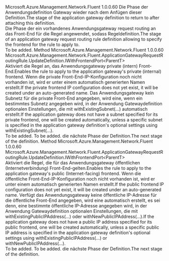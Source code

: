 <Type Name="IWithFrontend&lt;ParentT&gt;" FullName="Microsoft.Azure.Management.Network.Fluent.ApplicationGatewayRequestRoutingRule.UpdateDefinition.IWithFrontend&lt;ParentT&gt;">
  <TypeSignature Language="C#" Value="public interface IWithFrontend&lt;ParentT&gt;" />
  <TypeSignature Language="ILAsm" Value=".class public interface auto ansi abstract IWithFrontend`1&lt;ParentT&gt;" />
  <TypeSignature Language="DocId" Value="T:Microsoft.Azure.Management.Network.Fluent.ApplicationGatewayRequestRoutingRule.UpdateDefinition.IWithFrontend`1" />
  <TypeSignature Language="VB.NET" Value="Public Interface IWithFrontend(Of ParentT)" />
  <TypeSignature Language="F#" Value="type IWithFrontend&lt;'ParentT&gt; = interface" />
  <AssemblyInfo>
    <AssemblyName>Microsoft.Azure.Management.Network.Fluent</AssemblyName>
    <AssemblyVersion>1.0.0.60</AssemblyVersion>
  </AssemblyInfo>
  <TypeParameters>
    <TypeParameter Name="ParentT" />
  </TypeParameters>
  <Interfaces />
  <Docs>
    <typeparam name="ParentT"><span data-ttu-id="02297-101">Die Phase der Anwendungsdefinition Gateway wieder nach dem Anfügen dieser Definition.</span><span class="sxs-lookup"><span data-stu-id="02297-101">The stage of the application gateway definition to return to after attaching this definition.</span></span></typeparam>
    <summary>
            <span data-ttu-id="02297-102">Die Phase der ein vorhandenes Anwendungsgateway request routing an das Front-End für die Regel angewendet, sodass Regeldefinition.</span><span class="sxs-lookup"><span data-stu-id="02297-102">The stage of an application gateway request routing rule definition allowing to specify the frontend for the rule to apply to.</span></span>
            </summary>
    <remarks>To be added.</remarks>
  </Docs>
  <Members>
    <Member MemberName="FromPrivateFrontend">
      <MemberSignature Language="C#" Value="public Microsoft.Azure.Management.Network.Fluent.ApplicationGatewayRequestRoutingRule.UpdateDefinition.IWithFrontendPort&lt;ParentT&gt; FromPrivateFrontend ();" />
      <MemberSignature Language="ILAsm" Value=".method public hidebysig newslot virtual instance class Microsoft.Azure.Management.Network.Fluent.ApplicationGatewayRequestRoutingRule.UpdateDefinition.IWithFrontendPort`1&lt;!ParentT&gt; FromPrivateFrontend() cil managed" />
      <MemberSignature Language="DocId" Value="M:Microsoft.Azure.Management.Network.Fluent.ApplicationGatewayRequestRoutingRule.UpdateDefinition.IWithFrontend`1.FromPrivateFrontend" />
      <MemberSignature Language="VB.NET" Value="Public Function FromPrivateFrontend () As IWithFrontendPort(Of ParentT)" />
      <MemberSignature Language="F#" Value="abstract member FromPrivateFrontend : unit -&gt; Microsoft.Azure.Management.Network.Fluent.ApplicationGatewayRequestRoutingRule.UpdateDefinition.IWithFrontendPort&lt;'ParentT&gt;" Usage="iWithFrontend.FromPrivateFrontend " />
      <MemberType>Method</MemberType>
      <AssemblyInfo>
        <AssemblyName>Microsoft.Azure.Management.Network.Fluent</AssemblyName>
        <AssemblyVersion>1.0.0.60</AssemblyVersion>
      </AssemblyInfo>
      <ReturnValue>
        <ReturnType>Microsoft.Azure.Management.Network.Fluent.ApplicationGatewayRequestRoutingRule.UpdateDefinition.IWithFrontendPort&lt;ParentT&gt;</ReturnType>
      </ReturnValue>
      <Parameters />
      <Docs>
        <summary>
            <span data-ttu-id="02297-103">Aktiviert die Regel an, das Anwendungsgateway private (intern) Front-End.</span><span class="sxs-lookup"><span data-stu-id="02297-103">Enables the rule to apply to the application gateway's private (internal) frontend.</span></span>
            <span data-ttu-id="02297-104">Wenn die private Front-End-IP-Konfiguration noch nicht vorhanden ist, wird er unter einem automatisch generierten Namen erstellt.</span><span class="sxs-lookup"><span data-stu-id="02297-104">If the private frontend IP configuration does not yet exist, it will be created under an auto-generated name.</span></span>
            <span data-ttu-id="02297-105">Das Anwendungsgateway kein Subnetz für die private Front-End angegeben, wird eine, wenn ein bestimmtes Subnetz angegeben wird, in der Anwendung Gatewaydefinition optionalen Einstellungen, die mit withExistingSubnet(...) automatisch erstellt.</span><span class="sxs-lookup"><span data-stu-id="02297-105">If the application gateway does not have a subnet specified for its private frontend, one will be created automatically, unless a specific subnet is specified in the application gateway definition's optional settings using withExistingSubnet(...).</span></span>
            </summary>
        <returns>To be added.</returns>
        <remarks>To be added.</remarks>
        <return><span data-ttu-id="02297-106">die nächste Phase der Definition.</span><span class="sxs-lookup"><span data-stu-id="02297-106">The next stage of the definition.</span></span></return>
      </Docs>
    </Member>
    <Member MemberName="FromPublicFrontend">
      <MemberSignature Language="C#" Value="public Microsoft.Azure.Management.Network.Fluent.ApplicationGatewayRequestRoutingRule.UpdateDefinition.IWithFrontendPort&lt;ParentT&gt; FromPublicFrontend ();" />
      <MemberSignature Language="ILAsm" Value=".method public hidebysig newslot virtual instance class Microsoft.Azure.Management.Network.Fluent.ApplicationGatewayRequestRoutingRule.UpdateDefinition.IWithFrontendPort`1&lt;!ParentT&gt; FromPublicFrontend() cil managed" />
      <MemberSignature Language="DocId" Value="M:Microsoft.Azure.Management.Network.Fluent.ApplicationGatewayRequestRoutingRule.UpdateDefinition.IWithFrontend`1.FromPublicFrontend" />
      <MemberSignature Language="VB.NET" Value="Public Function FromPublicFrontend () As IWithFrontendPort(Of ParentT)" />
      <MemberSignature Language="F#" Value="abstract member FromPublicFrontend : unit -&gt; Microsoft.Azure.Management.Network.Fluent.ApplicationGatewayRequestRoutingRule.UpdateDefinition.IWithFrontendPort&lt;'ParentT&gt;" Usage="iWithFrontend.FromPublicFrontend " />
      <MemberType>Method</MemberType>
      <AssemblyInfo>
        <AssemblyName>Microsoft.Azure.Management.Network.Fluent</AssemblyName>
        <AssemblyVersion>1.0.0.60</AssemblyVersion>
      </AssemblyInfo>
      <ReturnValue>
        <ReturnType>Microsoft.Azure.Management.Network.Fluent.ApplicationGatewayRequestRoutingRule.UpdateDefinition.IWithFrontendPort&lt;ParentT&gt;</ReturnType>
      </ReturnValue>
      <Parameters />
      <Docs>
        <summary>
            <span data-ttu-id="02297-107">Aktiviert die Regel, die für das Anwendungsgateway öffentlichen (Internetverbindung) Front-End-gelten.</span><span class="sxs-lookup"><span data-stu-id="02297-107">Enables the rule to apply to the application gateway's public (Internet-facing) frontend.</span></span>
            <span data-ttu-id="02297-108">Wenn die öffentliche Front-End-IP-Konfiguration noch nicht vorhanden ist, wird er unter einem automatisch generierten Namen erstellt.</span><span class="sxs-lookup"><span data-stu-id="02297-108">If the public frontend IP configuration does not yet exist, it will be created under an auto-generated name.</span></span>
            <span data-ttu-id="02297-109">Verfügt das Anwendungsgateway keine öffentliche IP-Adresse für die öffentliche Front-End angegeben, wird eine automatisch erstellt, es sei denn, eine bestimmte öffentliche IP-Adresse angegeben wird, in der Anwendung Gatewaydefinition optionalen Einstellungen, die mit withExistingPublicIPAddress(...) oder withNewPublicIPAddress(...).</span><span class="sxs-lookup"><span data-stu-id="02297-109">If the application gateway does not have a public IP address specified for its public frontend, one will be created automatically, unless a specific public IP address is specified in the application gateway definition's optional settings using withExistingPublicIPAddress(...) or  withNewPublicIPAddress(...).</span></span>
            </summary>
        <returns>To be added.</returns>
        <remarks>To be added.</remarks>
        <return><span data-ttu-id="02297-110">die nächste Phase der Definition.</span><span class="sxs-lookup"><span data-stu-id="02297-110">The next stage of the definition.</span></span></return>
      </Docs>
    </Member>
  </Members>
</Type>